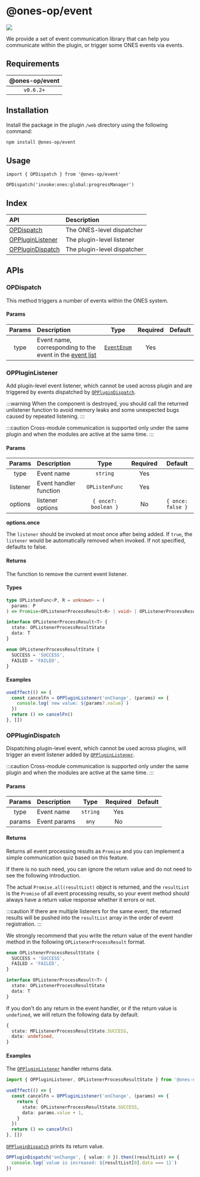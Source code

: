 # @ones-op/event

[![](https://npm.partner.ones.cn/badge/v/@ones-op/event.svg)](https://npm.partner.ones.cn/package/@ones-op/event)

We provide a set of event communication library that can help you communicate within the plugin, or trigger some ONES events via events.

## Requirements

| **@ones-op/event** |
| :----------------: |
|     `v0.6.2+`      |

## Installation

Install the package in the plugin `/web` directory using the following command:

```bash npm2yarn
npm install @ones-op/event
```

## Usage

```tsx
import { OPDispatch } from '@ones-op/event'

OPDispatch('invoke:ones:global:progressManager')
```

## Index

| API                                   | Description                 |
| :------------------------------------ | :-------------------------- |
| [OPDispatch](#opdispatch)             | The ONES-level dispatcher   |
| [OPPluginListener](#oppluginlistener) | The plugin-level listener   |
| [OPPluginDispatch](#opplugindispatch) | The plugin-level dispatcher |

## APIs

### OPDispatch

This method triggers a number of events within the ONES system.

#### Params

| Params | Description                                                        |         Type          | Required | Default |
| :----: | :----------------------------------------------------------------- | :-------------------: | :------: | :-----: |
|  type  | Event name, corresponding to the event in the [event list](./list) | [`EventEnum`](./list) |   Yes    |         |

### OPPluginListener

Add plugin-level event listener, which cannot be used across plugin and are triggered by events dispatched by [`OPPluginDispatch`](#opplugindispatch).

:::warning
When the component is destroyed, you should call the returned unlistener function to avoid memory leaks and some unexpected bugs caused by repeated listening.
:::

:::caution
Cross-module communication is supported only under the same plugin and when the modules are active at the same time.
:::

#### Params

|  Params  | Description            |         Type         | Required |      Default      |
| :------: | :--------------------- | :------------------: | :------: | :---------------: |
|   type   | Event name             |       `string`       |   Yes    |                   |
| listener | Event handler function |    `OPListenFunc`    |   Yes    |                   |
| options  | listener options       | `{ once?: boolean }` |    No    | `{ once: false }` |

**options.once**

The `listener` should be invoked at most once after being added. If `true`, the `listener` would be automatically removed when invoked. If not specified, defaults to false.

#### Returns

The function to remove the current event listener.

#### Types

```ts
type OPListenFunc<P, R = unknown> = (
  params: P
) => Promise<OPListenerProcessResult<R> | void> | OPListenerProcessResult<R> | void

interface OPListenerProcessResult<T> {
  state: OPListenerProcessResultState
  data: T
}

enum OPListenerProcessResultState {
  SUCCESS = 'SUCCESS',
  FAILED = 'FAILED',
}
```

#### Examples

```ts
useEffect(() => {
  const cancelFn = OPPluginListener('onChange', (params) => {
    console.log(`new value: ${params?.value}`)
  })
  return () => cancelFn()
}, [])
```

### OPPluginDispatch

Dispatching plugin-level event, which cannot be used across plugins, will trigger an event listener added by [`OPPluginListener`](#oppluginlistener).

:::caution
Cross-module communication is supported only under the same plugin and when the modules are active at the same time.
:::

#### Params

| Params | Description  |   Type   | Required | Default |
| :----: | :----------- | :------: | :------: | :-----: |
|  type  | Event name   | `string` |   Yes    |         |
| params | Event params |  `any`   |    No    |         |

#### Returns

Returns all event processing results as `Promise` and you can implement a simple communication quiz based on this feature.

If there is no such need, you can ignore the return value and do not need to see the following introduction.

The actual `Promise.all(resultList)` object is returned, and the `resultList` is the `Promise` of all event processing results, so your event method should always have a return value response whether it errors or not.

:::caution
If there are multiple listeners for the same event, the returned results will be pushed into the `resultList` array in the order of event registration.
:::

We strongly recommend that you write the return value of the event handler method in the following `OPListenerProcessResult` format.

```ts
enum OPListenerProcessResultState {
  SUCCESS = 'SUCCESS',
  FAILED = 'FAILED',
}

interface OPListenerProcessResult<T> {
  state: OPListenerProcessResultState
  data: T
}
```

If you don't do any return in the event handler, or if the return value is `undefined`, we will return the following data by default.

```ts
{
  state: MFListenerProcessResultState.SUCCESS,
  data: undefined,
}
```

#### Examples

The [`OPPluginListener`](#oppluginlistener) handler returns data.

```ts title="OPPluginListener"
import { OPPluginListener, OPListenerProcessResultState } from '@ones-op/event'

useEffect(() => {
  const cancelFn = OPPluginListener('onChange', (params) => {
    return {
      state: OPListenerProcessResultState.SUCCESS,
      data: params.value + 1,
    }
  })
  return () => cancelFn()
}, [])
```

[`OPPluginDispatch`](#opplugindispatch) prints its return value.

```ts title="OPPluginDispatch"
OPPluginDispatch('onChange', { value: 0 }).then((resultList) => {
  console.log(`value is increased: ${resultList[0].data === 1}`)
})
```
